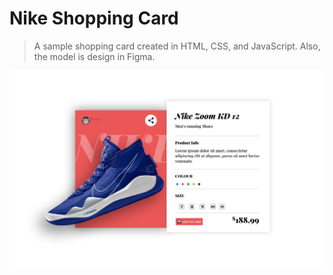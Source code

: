 # Nike Shopping Card

> A sample shopping card created in HTML, CSS, and JavaScript. Also, the model is design in Figma.

![Figma design](figma.svg)
